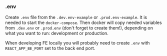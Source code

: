 


### .env
Create `.env` file from the `.dev.env-example` or `.prod.env-example`. It is needed to start the `docker-compose`. Then docker will copy needed variables from `.dev.env` or `.prod.env` (don't forget to create them!), depending on what you want to run: development or production.

When developing FE locally you will probably need to create `.env` with `REACT_APP_BE_PORT` set to the back end port. 